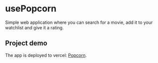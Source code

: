 # usePopcorn
Simple web application where you can search for a movie, add it to your watchlist and give it a rating.

## Project demo 
The app is deployed to vercel: [Popcorn](https://use-popcorn-pyrjl2r2t-mouradmagdy.vercel.app/).



